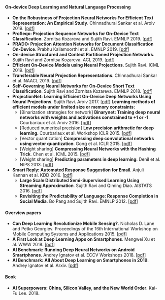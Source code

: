 #### On-device Deep Learning and Natural Language Processing

- **On the Robustness of Projection Neural Networks For Efficient Text Representation: An Empirical Study**. Chinnadhurai Sankar et al. Arxiv 2019. [[pdf](https://arxiv.org/pdf/1908.05763.pdf)]
- **ProSeqo: Projection Sequence Networks for On-Device Text Classification**. Zornitsa Kozareva and Sujith Ravi. EMNLP 2019. [[pdf](https://www.aclweb.org/anthology/D19-1402.pdf)]
- **PRADO: Projection Attention Networks for Document Classification On-Device**. Prabhu Kaliamoorthi et al. EMNLP 2019. [[pdf](https://www.aclweb.org/anthology/D19-1506.pdf)]
- **On-device Structured and Context Partitioned Projection Networks**. Sujith Ravi and Zornitsa Kozareva. ACL 2019. [[pdf](https://www.aclweb.org/anthology/P19-1368.pdf)]
- **Efficient On-Device Models using Neural Projections**. Sujith Ravi. ICML 2019. [[pdf](http://proceedings.mlr.press/v97/ravi19a/ravi19a.pdf)]
- **Transferable Neural Projection Representations**. Chinnadhurai Sankar et al. NAACL 2019. [[pdf](https://arxiv.org/pdf/1906.01605.pdf)]
- **Self-Governing Neural Networks for On-Device Short Text Classification**. Sujith Ravi and Zornitsa Kozareva. EMNLP 2018. [[pdf](https://www.aclweb.org/anthology/D18-1105.pdf)]
- **ProjectionNet: Learning Efficient On-Device Deep Networks Using Neural Projections**. Sujith Ravi. Arxiv 2017. [[pdf](https://arxiv.org/pdf/1708.00630.pdf)]
    **Learning methods of efficient models under limited size or memory constraints:**
    - [Binarization strategies for network] **Binarynet: Training deep neural networks with weights and activations constrained to +1 or -1**. Courbariaux et al. Arxiv 2016. [[pdf](https://arxiv.org/pdf/1602.02830.pdf)]
    - [Reduced numerical precision] **Low precision arithmetic for deep learning**. Courbariaux et al. Workshop ICLR 2015. [[pdf](https://arxiv.org/pdf/1412.7024.pdf)]
    - [Vector quantization] **Compressing deep convolutional networks using vector quantization**. Gong et al. ICLR 2015. [[pdf](https://arxiv.org/pdf/1412.6115.pdf)]
    - [Weight sharing] **Compressing Neural Networks with the Hashing Trick**. Chen et al. ICML 2015. [[pdf](https://arxiv.org/pdf/1504.04788.pdf)]
    - [Weight sharing] **Predicting parameters in deep learning**. Denil et al. NIPS 2013. [[pdf](https://papers.nips.cc/paper/5025-predicting-parameters-in-deep-learning.pdf)]
- **Smart Reply: Automated Response Suggestion for Email**. Anjuli Kannan et al. KDD 2016. [[pdf](https://www.kdd.org/kdd2016/papers/files/Paper_1069.pdf)]
    - **Large Scale Distributed Semi-Supervised Learning Using Streaming Approximation**. Sujith Ravi and Qiming Diao. AISTATS 2016. [[pdf](https://arxiv.org/pdf/1512.01752.pdf)]
    - **Revisiting the Predictability of Language: Response Completion in Social Media**. Bo Pang and Sujith Ravi. EMNLP 2012. [[pdf](https://www.aclweb.org/anthology/D12-1136.pdf)]


#### Overview papers

- **Can Deep Learning Revolutionize Mobile Sensing?**. Nicholas D. Lane and Petko Georgiev. Proceedings of the 16th International Workshop on Mobile Computing Systems and Applications 2015. [[pdf](http://citeseerx.ist.psu.edu/viewdoc/download?doi=10.1.1.679.2975&rep=rep1&type=pdf)]
- **A First Look at Deep Learning Apps on Smartphones**. Mengwei Xu et al. WWW 2018. [[pdf](https://arxiv.org/pdf/1812.05448.pdf)]
- **AI Benchmark: Running Deep Neural Networks on Android Smartphones**. Andrey Ignatov et al. ECCV Workshops 2018. [[pdf](https://arxiv.org/pdf/1810.01109.pdf)]
- **AI Benchmark: All About Deep Learning on Smartphones in 2019**. Andrey Ignatov et al. Arxiv. [[pdf](https://arxiv.org/pdf/1910.06663.pdf)]


#### Book

- **AI Superpowers: China, Silicon Valley, and the New World Order**. Kai-Fu Lee. 2018.
